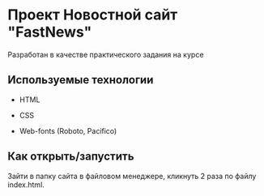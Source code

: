 # Проект Новостной сайт "FastNews"

Разработан в качестве практического задания на курсе

## Используемые технологии

- HTML

- CSS

- Web-fonts (Roboto, Pacifico)

## Как открыть/запустить

Зайти в папку сайта в файловом менеджере, кликнуть 2 раза по файлу index.html.
